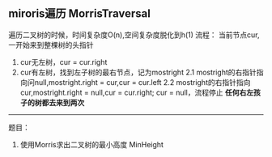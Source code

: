 ## miroris遍历 MorrisTraversal
遍历二叉树的时候，时间复杂度O(n),空间复杂度脱化到h(1)
流程：
当前节点cur,一开始来到整棵树的头指针
1. cur无左树，cur = cur.right
2. cur有左树，找到左子树的最右节点，记为mostright
    2.1 mostright的右指针指向问null,mostright.right = cur,cur = cur.left
    2.2 mostright的右指针指向cur,mostright.right = null,cur = cur.right;
cur = null，流程停止
**任何右左孩子的树都去来到两次**
---
题目：
1. 使用Morris求出二叉树的最小高度  MinHeight